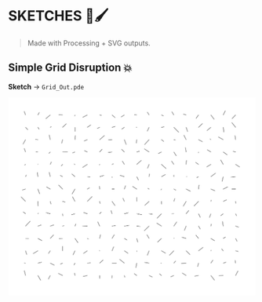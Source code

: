 # SKETCHES 🎨🖌
> Made with Processing + SVG outputs.

## Simple Grid Disruption 💥

**Sketch** → `Grid_Out.pde`

<img src="./Grid_Basic/grid_basic.svg">

